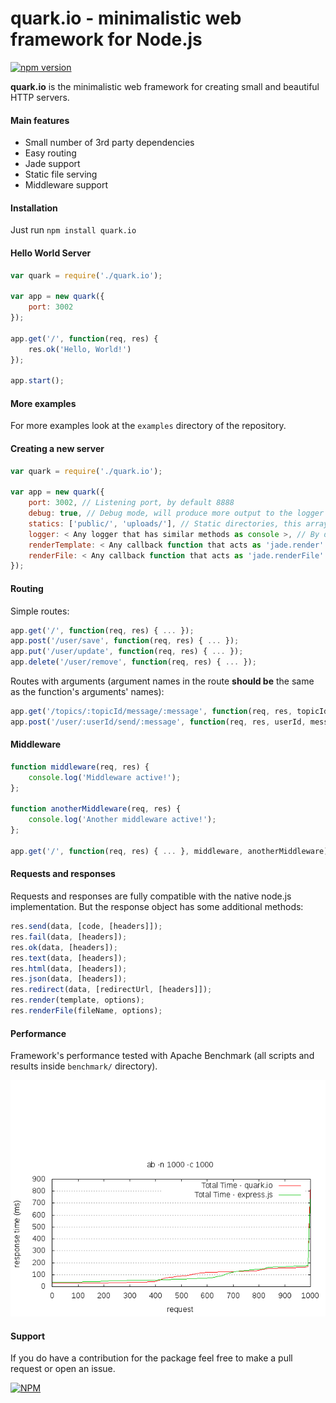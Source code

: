 quark.io - minimalistic web framework for Node.js
======
[![npm version](https://badge.fury.io/js/quark.io.svg)](http://badge.fury.io/js/quark.io)

**quark.io** is the minimalistic web framework for creating small and beautiful HTTP servers.

#### Main features
* Small number of 3rd party dependencies
* Easy routing
* Jade support
* Static file serving
* Middleware support

#### Installation
Just run `npm install quark.io`

#### Hello World Server

```js
var quark = require('./quark.io');

var app = new quark({
    port: 3002
});

app.get('/', function(req, res) {
    res.ok('Hello, World!')
});

app.start();
```

#### More examples
For more examples look at the `examples` directory of the repository.

#### Creating a new server

```js
var quark = require('./quark.io');

var app = new quark({
    port: 3002, // Listening port, by default 8888
    debug: true, // Debug mode, will produce more output to the logger
    statics: ['public/', 'uploads/'], // Static directories, this array by default empty.
    logger: < Any logger that has similar methods as console >, // By default output goes to the console
    renderTemplate: < Any callback function that acts as 'jade.render' >, // By default used 'jade.render'
    renderFile: < Any callback function that acts as 'jade.renderFile' >, // By default used 'jade.renderFile'
});
```

#### Routing

Simple routes:

```js
app.get('/', function(req, res) { ... });
app.post('/user/save', function(req, res) { ... });
app.put('/user/update', function(req, res) { ... });
app.delete('/user/remove', function(req, res) { ... });
```

Routes with arguments (argument names in the route **should be** the same as the function's arguments' names):

```js
app.get('/topics/:topicId/message/:message', function(req, res, topicId, message) { ... });
app.post('/user/:userId/send/:message', function(req, res, userId, message) { ... });
```

#### Middleware

```js
function middleware(req, res) {
    console.log('Middleware active!');
};

function anotherMiddleware(req, res) {
    console.log('Another middleware active!');
};

app.get('/', function(req, res) { ... }, middleware, anotherMiddleware);
```

#### Requests and responses
Requests and responses are fully compatible with the native node.js implementation. But the response object has some additional methods:

```js
res.send(data, [code, [headers]]);
res.fail(data, [headers]);
res.ok(data, [headers]);
res.text(data, [headers]);
res.html(data, [headers]);
res.json(data, [headers]);
res.redirect(data, [redirectUrl, [headers]]);
res.render(template, options);
res.renderFile(fileName, options);
```

#### Performance
Framework's performance tested with Apache Benchmark (all scripts and results inside `benchmark/` directory).

![Results](benchmark/benchmark.png)

#### Support
If you do have a contribution for the package feel free to make a pull request or open an issue.


[![NPM](https://nodei.co/npm/quark.io.png)](https://nodei.co/npm/quark.io/)
